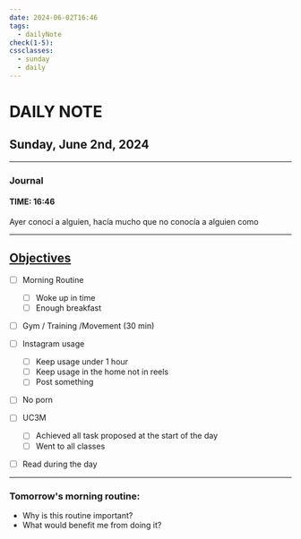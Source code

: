 ```yaml
---
date: 2024-06-02T16:46
tags:
  - dailyNote
check(1-5): 
cssclasses:
  - sunday
  - daily
---
```


# DAILY NOTE
## Sunday, June 2nd, 2024

***
### Journal
#### TIME: 16:46
Ayer conocí a alguien, hacía mucho que no conocía a alguien como 
***

## [Objectives](Objectives%20from%20March%2023%20to%20September%2023%20)

- [ ] Morning Routine
	- [ ] Woke up in time
	- [ ] Enough breakfast
- [ ] Gym / Training /Movement (30 min)

- [ ]  Instagram usage
	- [ ] Keep usage under 1 hour
	- [ ] Keep usage in the home not in reels
	- [ ] Post something

- [ ] No porn 

- [ ] UC3M
	- [ ] Achieved all task proposed at the start of the day
	- [ ] Went to all classes

- [ ] Read during the day


---
### Tomorrow's morning routine: 
+ Why is this routine important? 
+ What would benefit me from doing it?